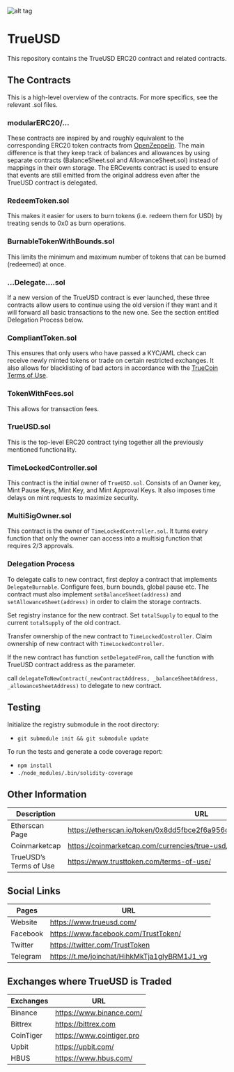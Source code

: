 ![alt tag](https://raw.github.com/trusttoken/trueUSD/readMe/Logo.png)

# TrueUSD

This repository contains the TrueUSD ERC20 contract and related contracts.

## The Contracts

This is a high-level overview of the contracts. For more specifics, see the relevant .sol files.

### modularERC20/...

These contracts are inspired by and roughly equivalent to the corresponding ERC20
token contracts from [OpenZeppelin](https://openzeppelin.org/). The main difference is
that they keep track of balances and allowances by using separate contracts (BalanceSheet.sol
and AllowanceSheet.sol) instead of mappings in their own storage.
The ERCevents contract is used to ensure that events are still emitted from the original address even
after the TrueUSD contract is delegated.

### RedeemToken.sol

This makes it easier for users to burn tokens (i.e. redeem them for USD) by treating sends to 0x0 as
burn operations.

### BurnableTokenWithBounds.sol

This limits the minimum and maximum number of tokens that can be burned (redeemed) at once.

### ...Delegate....sol

If a new version of the TrueUSD contract is ever launched, these three contracts allow users
to continue using the old version if they want and it will forward all basic transactions to the new one.
See the section entitled Delegation Process below.

### CompliantToken.sol

This ensures that only users who have passed a KYC/AML check can receive newly minted tokens or
trade on certain restricted exchanges. It also allows for blacklisting of bad actors in accordance
with the [TrueCoin Terms of Use](https://www.trusttoken.com/terms-of-use/).

### TokenWithFees.sol

This allows for transaction fees.

### TrueUSD.sol

This is the top-level ERC20 contract tying together all the previously mentioned functionality.

### TimeLockedController.sol

This contract is the initial owner of `TrueUSD.sol`. Consists of an Owner key, Mint Pause Keys,
Mint Key, and Mint Approval Keys. It also imposes time delays on mint requests to maximize security.

### MultiSigOwner.sol

This contract is the owner of `TimeLockedController.sol`. It turns every function that only the owner can access into a multisig function that requires 2/3 approvals.

### Delegation Process

To delegate calls to new contract, first deploy a contract that implements `DelegateBurnable`. Configure fees, burn bounds, global pause etc.
The contract must also implement `setBalanceSheet(address)` and `setAllowanceSheet(address)` in order to claim the storage contracts.

Set registry instance for the new contract. Set `totalSupply` to equal to the current `totalSupply` of the old contract.

Transfer ownership of the new contract to `TimeLockedController`. Claim ownership of new contract with `TimeLockedController`.

If the new contract has function `setDelegatedFrom`, call the function with TrueUSD contract address as the parameter.

call `delegateToNewContract(_newContractAddress, _balanceSheetAddress, _allowanceSheetAddress)` to delegate to new contract.

## Testing

Initialize the registry submodule in the root directory:

- `git submodule init && git submodule update`

To run the tests and generate a code coverage report:

- `npm install`
- `./node_modules/.bin/solidity-coverage`

## Other Information

| Description    | URL                                                                    |
| -------------  | ---------------------------------------------------------------------- |
| Etherscan Page | https://etherscan.io/token/0x8dd5fbce2f6a956c3022ba3663759011dd51e73e  |
| Coinmarketcap  | https://coinmarketcap.com/currencies/true-usd/                         |
| TrueUSD’s Terms of Use  | https://www.trusttoken.com/terms-of-use/                      |

## Social Links

| Pages    | URL                                          |
| -------- | -------------------------------------------- |
| Website  | https://www.trueusd.com/                     |
| Facebook | https://www.facebook.com/TrustToken/         |
| Twitter  | https://twitter.com/TrustToken               |
| Telegram | https://t.me/joinchat/HihkMkTja1gIyBRM1J1_vg |

## Exchanges where TrueUSD is Traded

| Exchanges | URL                       |
| --------- | ------------------------- |
| Binance   | https://www.binance.com/  |
| Bittrex   | https://bittrex.com       |
| CoinTiger | https://www.cointiger.pro |
| Upbit     | https://upbit.com/        |
| HBUS      | https://www.hbus.com/     |
